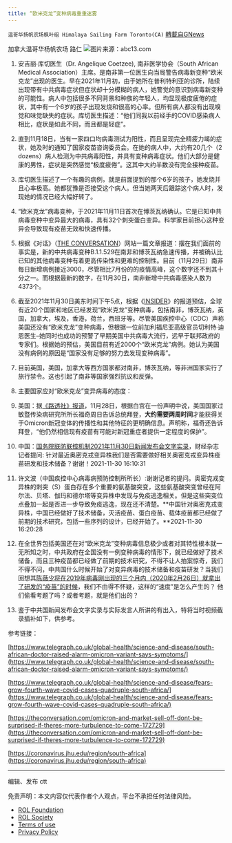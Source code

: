 ```yaml
---
title: “欧米克龙”变种病毒重重迷雾
---
```

`温哥华扬帆农场枫叶组 Himalaya Sailing Farm Toronto(CA)` [轉載自GNews](https://gnews.org/zh-hans/1711080/)

加拿大温哥华杨帆农场  路仁
![](https://assets.gnews.org/wp-content/uploads/2021/12/11288199_120121-wpvi-omicron-variant-4am-vid.jpg)图片来源：abc13.com
1. 安吉丽∙库切医生（Dr. Angelique Coetzee), 南非医学协会（South African Medical Association）主席。是南非第一位医生向当局警告病毒新变种“欧米克龙”出现的医生。早在2021年11月初，由于她所在普利特利亚的诊所，陆续出现带有中共病毒症状但症状却十分模糊的病人，她警觉的意识到病毒新变种的可能性。病人中包括很多不同背景和种族的年轻人，均显现极度疲倦的症状，其中有一个6岁的孩子出现发烧和很高的心率。但所有病人都没有出现嗅觉和味觉缺失的症状。库切医生描述：“他们同我以前经手的COVID感染病人相比，症状是如此不同，而且都是轻症”。


1. 直到11月18日，当有一家四口均病毒测试为阳性，而且呈现完全精疲力竭的症状，她及时的通知了国家疫苗咨询委员会。在她的病人中，大约有20几个（2 dozens）病人检测为中共病毒阳性，并具有变种病毒症状。他们大部分是健康的男性，症状是突然感觉“极度疲倦”。这其中大约半数没有完全接种疫苗。


1. 库切医生描述了一个有趣的病例，就是前面提到的那个6岁的孩子，她发烧并且心率极高。她都犹豫是否接受这个病人。但当她两天后跟踪这个病人时，发现她的情况已经大幅好转了。


1. “欧米克龙”病毒变种，于2021年11月11日首次在博茨瓦纳确认。它是已知中共病毒变种中变异最大的病毒，具有32个刺突蛋白变异。科学家目前担心这种变异会导致现有疫苗无效和快速传播。


1. 根据《对话》（[THE CONVERSATION](https://theconversation.com/omicron-and-market-sell-off-dont-be-surprised-if-theres-more-turbulence-to-come-172729)）网站一篇文章报道：摆在我们面前的事实是，新的中共病毒变种B.1.1.529在南非和博茨瓦纳急速传播，并被确认比已知的其他病毒变种有着更高传染性和更难的控制性。目前（11月29日）南非每日新增病例接近3000，尽管相比7月份的的疫情高峰，这个数字还不到其十分之一。而根据最新的数字，在11月30日，南非新增中共病毒感染人数为4373个。


1. 截至2021年11月30日美东时间下午5点，根据《[INSIDER](https://www.businessinsider.com/omicron-the-us-probably-has-2000-cases-already-covid-expert-2021-11)》的报道预估，全球有近20个国家和地区已经发现“欧米克龙”变种病毒，包括南非，博茨瓦纳，英国，加拿大，埃及，香港，荷兰，西班牙等。尽管美国疾控中心（CDC）声称美国还没有“欧米克龙”变种病毒，但根据一位前加利福尼亚高级官员切利特∙迪恩医生–她同时也成功的预警了早期美国中共病毒大流行，远早于联邦政府的专家们。根据她的预估，美国目前有近2000个“欧米克龙”病例。她认为美国没有病例的原因是“国家没有足够的努力去发现变种病毒”。


1. 目前英国，美国，加拿大等西方国家都对南非，博茨瓦纳，等非洲国家实行了旅行禁令。这也引起了南非等国家强烈抗议和反弹。


1. 主要国家应对“欧米克龙”变异病毒的态度：


1. 美国：据[《路透社》报道](https://cn.reuters.com/article/usa-expert-omicron-1128-sun-idCNKBS2IE01H)，11月28日，根据白宫在一份声明中说，美国国家过敏暨传染病研究所所长福奇周日告诉总统拜登，**大约需要两周时间**才能获得关于Omicron新冠变体的传播性和其他特征的更明确信息。声明称，福奇还告诉拜登，“他仍然相信现有疫苗有可能对新冠重症者提供一定程度的保护”。


1. 中国：[国务院联防联控机制2021年11月30日新闻发布会文字实录](http://www.nhc.gov.cn/xcs/yqtb/202111/53b53f738b8040ed85541b1ac96a58c6.shtml)，财经杂志记者提问: 针对最近奥密克戎变异株我们是否需要做好相关奥密克戎变异株疫苗研发和技术储备？谢谢！2021-11-30 16:10:31


1. 许文波（中国疾控中心病毒病预防控制所所长）:谢谢记者的提问。奥密克戎变异株的刺突（S）蛋白存在多个重要的氨基酸突变，这些氨基酸突变曾经在阿尔法、贝塔、伽玛和德尔塔等变异株中发现与免疫逃逸相关。但是这些突变位点叠加一起是否进一步导致免疫逃逸，现在还不清楚。**中国针对奥密克戎变异株，中国已经做好了技术储备，灭活疫苗、蛋白疫苗、载体疫苗都已经做了前期的技术研究，包括一些序列的设计，已经开始了。**2021-11-30 16:20:28


1. 在全世界包括美国还在对“欧米克龙”变种病毒信息极少或者对其特性根本就一无所知之时，中共政府在全国没有一例变种病毒的情形下，就已经做好了技术储备，而且三种疫苗都已经做了前期的技术研究，不得不让人拍案惊奇，我们不得不问，中共国什么时候开始了对变异病毒的技术储备和疫苗研发？当我们回想其[陈薇少将在2019年病毒刚出现的三个月内（2020年2月26日）就拿出了研发的“疫苗”的时候](https://www.sohu.com/a/484506306_571524)，我们不由得不怀疑，这样的“速度”是怎么产生的？ 他们偷看考题了吗？或者考题，就是他们出的？
2. 鉴于中共国新闻发布会文字实录与实际发言人所讲的有出入，特将当时视频截录插补如下，供参考。


参考链接：

[https://www.telegraph.co.uk/global-health/science-and-disease/south-african-doctor-raised-alarm-omicron-variant-says-symptoms/](https://www.telegraph.co.uk/global-health/science-and-disease/south-african-doctor-raised-alarm-omicron-variant-says-symptoms/)

[https://www.telegraph.co.uk/global-health/science-and-disease/fears-grow-fourth-wave-covid-cases-quadruple-south-africa/](https://www.telegraph.co.uk/global-health/science-and-disease/fears-grow-fourth-wave-covid-cases-quadruple-south-africa/)

[https://theconversation.com/omicron-and-market-sell-off-dont-be-surprised-if-theres-more-turbulence-to-come-172729](https://theconversation.com/omicron-and-market-sell-off-dont-be-surprised-if-theres-more-turbulence-to-come-172729)

[https://coronavirus.jhu.edu/region/south-africa](https://coronavirus.jhu.edu/region/south-africa)

* * *

编辑、发布 ctt

 

免责声明：本文内容仅代表作者个人观点，平台不承担任何法律风险。

- [ROL Foundation](https://rolfoundation.org/)
- [ROL Society](https://rolsociety.org/)
- [Terms of use](https://gnews.org/terms-of-use-3/)
- [Privacy Policy](https://gnews.org/privacy-policy/)
